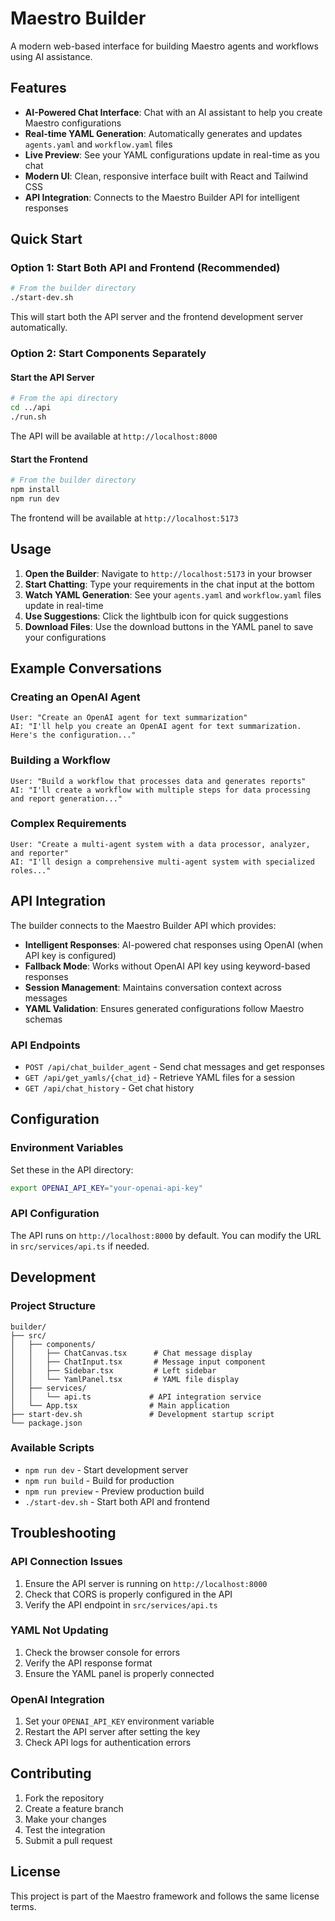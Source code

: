 # Maestro Builder

A modern web-based interface for building Maestro agents and workflows using AI assistance.

## Features

- **AI-Powered Chat Interface**: Chat with an AI assistant to help you create Maestro configurations
- **Real-time YAML Generation**: Automatically generates and updates `agents.yaml` and `workflow.yaml` files
- **Live Preview**: See your YAML configurations update in real-time as you chat
- **Modern UI**: Clean, responsive interface built with React and Tailwind CSS
- **API Integration**: Connects to the Maestro Builder API for intelligent responses

## Quick Start

### Option 1: Start Both API and Frontend (Recommended)

```bash
# From the builder directory
./start-dev.sh
```

This will start both the API server and the frontend development server automatically.

### Option 2: Start Components Separately

#### Start the API Server

```bash
# From the api directory
cd ../api
./run.sh
```

The API will be available at `http://localhost:8000`

#### Start the Frontend

```bash
# From the builder directory
npm install
npm run dev
```

The frontend will be available at `http://localhost:5173`

## Usage

1. **Open the Builder**: Navigate to `http://localhost:5173` in your browser
2. **Start Chatting**: Type your requirements in the chat input at the bottom
3. **Watch YAML Generation**: See your `agents.yaml` and `workflow.yaml` files update in real-time
4. **Use Suggestions**: Click the lightbulb icon for quick suggestions
5. **Download Files**: Use the download buttons in the YAML panel to save your configurations

## Example Conversations

### Creating an OpenAI Agent
```
User: "Create an OpenAI agent for text summarization"
AI: "I'll help you create an OpenAI agent for text summarization. Here's the configuration..."
```

### Building a Workflow
```
User: "Build a workflow that processes data and generates reports"
AI: "I'll create a workflow with multiple steps for data processing and report generation..."
```

### Complex Requirements
```
User: "Create a multi-agent system with a data processor, analyzer, and reporter"
AI: "I'll design a comprehensive multi-agent system with specialized roles..."
```

## API Integration

The builder connects to the Maestro Builder API which provides:

- **Intelligent Responses**: AI-powered chat responses using OpenAI (when API key is configured)
- **Fallback Mode**: Works without OpenAI API key using keyword-based responses
- **Session Management**: Maintains conversation context across messages
- **YAML Validation**: Ensures generated configurations follow Maestro schemas

### API Endpoints

- `POST /api/chat_builder_agent` - Send chat messages and get responses
- `GET /api/get_yamls/{chat_id}` - Retrieve YAML files for a session
- `GET /api/chat_history` - Get chat history

## Configuration

### Environment Variables

Set these in the API directory:

```bash
export OPENAI_API_KEY="your-openai-api-key"
```

### API Configuration

The API runs on `http://localhost:8000` by default. You can modify the URL in `src/services/api.ts` if needed.

## Development

### Project Structure

```
builder/
├── src/
│   ├── components/
│   │   ├── ChatCanvas.tsx      # Chat message display
│   │   ├── ChatInput.tsx       # Message input component
│   │   ├── Sidebar.tsx         # Left sidebar
│   │   └── YamlPanel.tsx       # YAML file display
│   ├── services/
│   │   └── api.ts             # API integration service
│   └── App.tsx                # Main application
├── start-dev.sh               # Development startup script
└── package.json
```

### Available Scripts

- `npm run dev` - Start development server
- `npm run build` - Build for production
- `npm run preview` - Preview production build
- `./start-dev.sh` - Start both API and frontend

## Troubleshooting

### API Connection Issues

1. Ensure the API server is running on `http://localhost:8000`
2. Check that CORS is properly configured in the API
3. Verify the API endpoint in `src/services/api.ts`

### YAML Not Updating

1. Check the browser console for errors
2. Verify the API response format
3. Ensure the YAML panel is properly connected

### OpenAI Integration

1. Set your `OPENAI_API_KEY` environment variable
2. Restart the API server after setting the key
3. Check API logs for authentication errors

## Contributing

1. Fork the repository
2. Create a feature branch
3. Make your changes
4. Test the integration
5. Submit a pull request

## License

This project is part of the Maestro framework and follows the same license terms.
